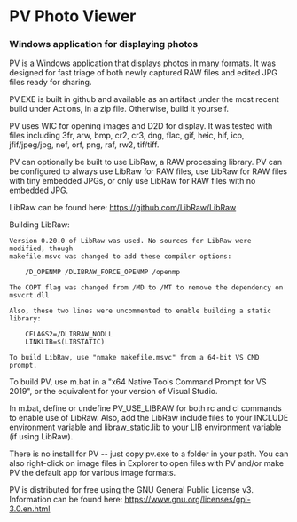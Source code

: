 # PV Photo Viewer
### Windows application for displaying photos

PV is a Windows application that displays photos in many formats. It was designed
for fast triage of both newly captured RAW files and edited JPG files ready for sharing.

PV.EXE is built in github and available as an artifact under the most recent build
under Actions, in a zip file. Otherwise, build it yourself.

PV uses WIC for opening images and D2D for display. It was tested with files
including 3fr, arw, bmp, cr2, cr3, dng, flac, gif, heic, hif, ico, jfif/jpeg/jpg,
nef, orf, png, raf, rw2, tif/tiff.

PV can optionally be built to use LibRaw, a RAW processing library. PV can be
configured to always use LibRaw for RAW files, use LibRaw for RAW files with
tiny embedded JPGs, or only use LibRaw for RAW files with no embedded JPG.

LibRaw can be found here: https://github.com/LibRaw/LibRaw

Building LibRaw:

    Version 0.20.0 of LibRaw was used. No sources for LibRaw were modified, though
    makefile.msvc was changed to add these compiler options:

        /D_OPENMP /DLIBRAW_FORCE_OPENMP /openmp

    The COPT flag was changed from /MD to /MT to remove the dependency on msvcrt.dll

    Also, these two lines were uncommented to enable building a static library:

        CFLAGS2=/DLIBRAW_NODLL
        LINKLIB=$(LIBSTATIC)

    To build LibRaw, use "nmake makefile.msvc" from a 64-bit VS CMD prompt.

To build PV, use m.bat in a "x64 Native Tools Command Prompt for VS 2019", or the
equivalent for your version of Visual Studio.

In m.bat, define or undefine PV_USE_LIBRAW for both rc and cl commands to enable use
of LibRaw. Also, add the LibRaw include files to your INCLUDE environment variable and
libraw_static.lib to your LIB environment variable (if using LibRaw).

There is no install for PV -- just copy pv.exe to a folder in your path. You can also
right-click on image files in Explorer to open files with PV and/or make PV the default
app for various image formats.

PV is distributed for free using the GNU General Public License v3. Information can
be found here: https://www.gnu.org/licenses/gpl-3.0.en.html
